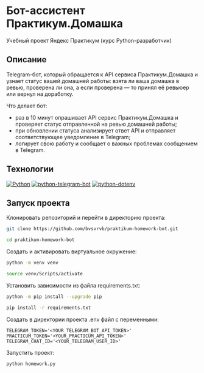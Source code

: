 # Бот-ассистент Практикум.Домашка
Учебный проект Яндекс Практикум (курс Python-разработчик)

## Описание
Telegram-бот, который обращается к API сервиса Практикум.Домашка и узнает статус вашей домашней работы: взята ли ваша домашка в ревью, проверена ли она, а если проверена — то принял её ревьюер или вернул на доработку.

Что делает бот:
- раз в 10 минут опрашивает API сервис Практикум.Домашка и проверяет статус отправленной на ревью домашней работы;
- при обновлении статуса анализирует ответ API и отправляет соответствующее уведомление в Telegram;
- логирует свою работу и сообщает о важных проблемах сообщением в Telegram.

## Технологии
[![Python](https://img.shields.io/badge/Python-3.7-3776AB?logo=python)](https://www.python.org/)
[![python-telegram-bot](https://img.shields.io/badge/python--telegram--bot-grey?logo=telegram)](https://python-telegram-bot.org/)
[![python-dotenv](https://img.shields.io/badge/python--dotenv-grey?logo=dotenv)](https://github.com/theskumar/python-dotenv)

## Запуск проекта
Клонировать репозиторий и перейти в директорию проекта:
```bash
git clone https://github.com/bvsvrvb/praktikum-homework-bot.git
```
```bash
cd praktikum-homework-bot
```
Cоздать и активировать виртуальное окружение:
```bash
python -m venv venv
```
```bash
source venv/Scripts/activate
```
Установить зависимости из файла requirements.txt:
```bash
python -m pip install --upgrade pip
```
```bash
pip install -r requirements.txt
```
Создать в директории проекта .env файл с переменными:
```dotenv
TELEGRAM_TOKEN='<YOUR_TELEGRAM_BOT_API_TOKEN>'
PRACTICUM_TOKEN='<YOUR_PRACTICUM_API_TOKEN>'
TELEGRAM_CHAT_ID='<YOUR_TELEGRAM_USER_ID>'
```
Запустить проект:
```bash
python homework.py
```
